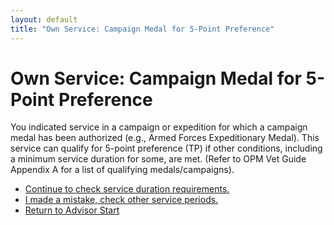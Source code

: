 ```yaml
---
layout: default
title: "Own Service: Campaign Medal for 5-Point Preference"
---
```


# Own Service: Campaign Medal for 5-Point Preference

You indicated service in a campaign or expedition for which a campaign medal has been authorized (e.g., Armed Forces Expeditionary Medal). This service can qualify for 5-point preference (TP) if other conditions, including a minimum service duration for some, are met. (Refer to OPM Vet Guide Appendix A for a list of qualifying medals/campaigns).

*   [Continue to check service duration requirements.](./ownservice_tp_24month_rule_check.md)
*   [I made a mistake, check other service periods.](./ownservice_nodisability_nossps_checkserviceperiod.md)
*   [Return to Advisor Start](./start.md)

